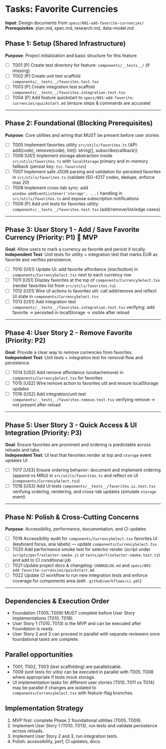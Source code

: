 # Tasks: Favorite Currencies

**Input**: Design documents from `specs/001-add-favorite-currencies/`  
**Prerequisites**: plan.md, spec.md, research.md, data-model.md

## Phase 1: Setup (Shared Infrastructure)

**Purpose**: Project initialization and basic structure for this feature

- [ ] T001 [P] Create test directory for feature: `components/__tests__/` (if missing)
- [ ] T002 [P] Create unit test scaffold `components/__tests__/favorites.test.tsx`
- [ ] T003 [P] Create integration test scaffold `components/__tests__/favorites.integration.test.tsx`
- [ ] T004 [P] Add feature quickstart to `specs/001-add-favorite-currencies/quickstart.md` (ensure steps & commands are accurate)

---

## Phase 2: Foundational (Blocking Prerequisites)

**Purpose**: Core utilities and wiring that MUST be present before user stories

- [ ] T005 Implement favorites utility `src/utils/favorites.ts` (API: add(code), remove(code), list(): string[], subscribe(callback))
- [ ] T006 [US1] Implement storage abstraction inside `src/utils/favorites.ts` with `localStorage` primary and in-memory fallback (persist key: `tcc.favorites`)
- [ ] T007 Implement safe JSON parsing and validation for persisted favorites in `src/utils/favorites.ts` (validate ISO-4217 codes, dedupe, enforce max 20)
- [ ] T008 Implement cross-tab sync: add `window.addEventListener('storage', ...)` handling in `src/utils/favorites.ts` and expose subscription notifications
- [ ] T009 [P] Add unit tests for favorites utility: `components/__tests__/favorites.test.tsx` (add/remove/list/edge cases)

---

## Phase 3: User Story 1 - Add / Save Favorite Currency (Priority: P1) 🎯 MVP

**Goal**: Allow users to mark a currency as favorite and persist it locally.  
**Independent Test**: Unit tests for utility + integration test that marks EUR as favorite and verifies persistence.

- [ ] T010 [US1] Update UI: add favorite affordance (star/button) in `components/CurrencySelect.tsx` next to each currency row
- [ ] T011 [US1] Display favorites at the top of `components/CurrencySelect.tsx` (render favorites list from `src/utils/favorites.ts`)
- [ ] T012 [US1] Wire UI actions to favorites util: call add/remove and reflect UI state in `components/CurrencySelect.tsx`
- [ ] T013 [US1] Add integration test `components/__tests__/favorites.integration.test.tsx` verifying: add favorite -> persisted in localStorage -> visible after reload

---

## Phase 4: User Story 2 - Remove Favorite (Priority: P2)

**Goal**: Provide a clear way to remove currencies from favorites.  
**Independent Test**: Unit tests + integration test for removal flow and persistence.

- [ ] T014 [US2] Add remove affordance (unstar/remove) in `components/CurrencySelect.tsx` for favorites
- [ ] T015 [US2] Wire remove action to favorites util and ensure localStorage updates
- [ ] T016 [US2] Add integration/unit test `components/__tests__/favorites.remove.test.tsx` verifying remove -> not present after reload

---

## Phase 5: User Story 3 - Quick Access & UI Integration (Priority: P3)

**Goal**: Ensure favorites are prominent and ordering is predictable across reloads and tabs.  
**Independent Test**: UI test that favorites render at top and `storage` event updates UI.

- [ ] T017 [US3] Ensure ordering behavior: document and implement ordering (append vs MRU) in `src/utils/favorites.ts` and reflect on UI (`components/CurrencySelect.tsx`)
- [ ] T018 [US3] Add UI tests `components/__tests__/favorites.ui.test.tsx` verifying ordering, rendering, and cross-tab updates (simulate `storage` event)

---

## Phase N: Polish & Cross-Cutting Concerns

**Purpose**: Accessibility, performance, documentation, and CI updates

- [ ] T019 Accessibility audit for `components/CurrencySelect.tsx` favorites UI (keyboard focus, aria labels) — update `components/CurrencySelect.tsx`
- [ ] T020 Add performance smoke test for selector render (script under `scripts/perf/selector-smoke.js` or `tests/perf/selector-smoke.test.ts`) and add to CI conditional job
- [ ] T021 Update project docs & changelog: `CHANGELOG.md` and `specs/001-add-favorite-currencies/quickstart.md`
- [ ] T022 Update CI workflow to run new integration tests and enforce coverage for components area (edit `.github/workflows/ci.yml`)

---

## Dependencies & Execution Order

- Foundation (T005..T009) MUST complete before User Story implementations (T010..T018).
- User Story 1 (T010..T013) is the MVP and can be executed after Foundation is ready.
- User Story 2 and 3 can proceed in parallel with separate reviewers once foundational tasks are complete.

## Parallel opportunities

- T001, T002, T003 (test scaffolding) are parallelizable.
- T009 (unit tests for utils) can be executed in parallel with T005..T008 where appropriate if tests mock storage.
- UI implementation tasks for different user stories (T010..T011 vs T014) may be parallel if changes are isolated to `components/CurrencySelect.tsx` with feature-flag branches.

## Implementation Strategy

1. MVP first: complete Phase 2 foundational utilities (T005..T009).
2. Implement User Story 1 (T010..T013), run tests and validate persistence across reloads.
3. Implement User Story 2 and 3, run integration tests.
4. Polish: accessibility, perf, CI updates, docs.
